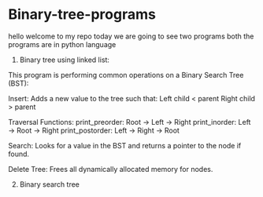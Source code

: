 # Binary-tree-programs

hello welcome to my repo
today we are going to see two programs
both the programs are in python language

1) Binary tree using linked list:


This program is performing common operations on a Binary Search Tree (BST):

Insert:
Adds a new value to the tree such that:
Left child < parent
Right child > parent

Traversal Functions:
print_preorder: Root → Left → Right
print_inorder: Left → Root → Right
print_postorder: Left → Right → Root

Search:
Looks for a value in the BST and returns a pointer to the node if found.

Delete Tree:
Frees all dynamically allocated memory for nodes.


2) Binary search tree

